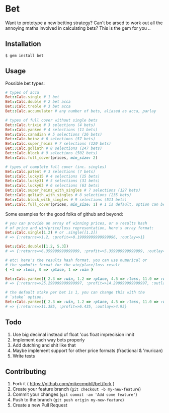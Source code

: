 # Bet

Want to prototype a new betting strategy? Can't be arsed to work out all the annoying maths involved in calculating bets? This is the gem for you ..

## Installation

    $ gem install bet

## Usage

Possible bet types:

```ruby
# types of acca
Bet::Calc.single # 1 bet
Bet::Calc.double # 2 bet acca
Bet::Calc.treble # 3 bet acca
Bet::Calc.accumulator # any number of bets, aliased as acca, parlay

# types of full cover without single bets
Bet::Calc.trixie # 3 selections (4 bets)
Bet::Calc.yankee # 4 selections (11 bets)
Bet::Calc.canadian # 5 selections (26 bets)
Bet::Calc.heinz # 6 selections (57 bets)
Bet::Calc.super_heinz # 7 selections (120 bets)
Bet::Calc.goliath # 8 selections (247 bets)
Bet::Calc.block # 9 selections (502 bets)
Bet::Calc.full_cover(prices, min_size: 2)

# types of complete full cover (inc. singles)
Bet::Calc.patent # 3 selections (7 bets)
Bet::Calc.lucky15 # 4 selections (15 bets)
Bet::Calc.lucky31 # 5 selections (31 bets)
Bet::Calc.lucky63 # 6 selections (63 bets)
Bet::Calc.super_heinz_with_singles # 7 selections (127 bets)
Bet::Calc.goliath_with_singles # 8 selections (235 bets)
Bet::Calc.block_with_singles # 9 selections (511 bets)
Bet::Calc.full_cover(prices, min_size: 1) # 1 is default, option can be omitted
```

Some examples for the good folks of github and beyond:

```ruby
# you can provide an array of winning prices, or a results hash
# of price and win/price/loss representation, here's array format:
Bet::Calc.single(1.2) # or .single([1.2])
# => {:returns=>1.2, :profit=>0.19999999999999996, :outlay=>1}

Bet::Calc.double([1.2, 5.3])
# => {:returns=>6.359999999999999, :profit=>5.359999999999999, :outlay=>1}

# etc! here's the results hash format. you can use numerical or 
# the symbolic format for the win/place/loss result
{ -1 => :loss, 0 => :place, 1 => :win }

Bet::Calc.yankee({ 2.3 => :win, 1.2 => :place, 4.5 => :loss, 11.0 => :win })
# => {:returns=>25.299999999999997, :profit=>14.299999999999997, :outlay=>11}

# the default stake per bet is 1, you can change this with the
# `stake` option.
Bet::Calc.yankee({ 2.3 => :win, 1.2 => :place, 4.5 => :loss, 11.0 => :win }, stake: 0.45)
# => {:returns=>11.385, :profit=>6.435, :outlay=>4.95}
```

## Todo

1. Use big decimal instead of float 'cus float imprecision innit
1. Implement each way bets properly
2. Add dutching and shit like that
3. Maybe implement support for other price formats (fractional & 'murican)
3. Write tests

## Contributing

1. Fork it ( https://github.com/mikecmpbll/bet/fork )
2. Create your feature branch (`git checkout -b my-new-feature`)
3. Commit your changes (`git commit -am 'Add some feature'`)
4. Push to the branch (`git push origin my-new-feature`)
5. Create a new Pull Request
